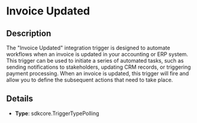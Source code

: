 
# Invoice Updated

## Description

The "Invoice Updated" integration trigger is designed to automate workflows when an invoice is updated in your accounting or ERP system. This trigger can be used to initiate a series of automated tasks, such as sending notifications to stakeholders, updating CRM records, or triggering payment processing. When an invoice is updated, this trigger will fire and allow you to define the subsequent actions that need to take place.

## Details

- **Type**: sdkcore.TriggerTypePolling
